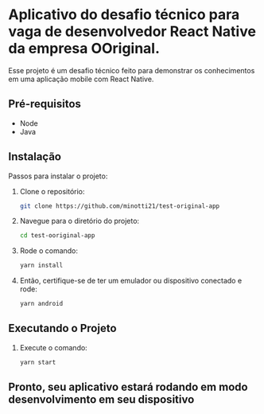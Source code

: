 # Aplicativo do desafio técnico para vaga de desenvolvedor React Native da empresa OOriginal.

Esse projeto é um desafio técnico feito para demonstrar os conhecimentos em uma aplicação mobile com React Native. 

## Pré-requisitos

- Node
- Java

## Instalação

Passos para instalar o projeto:

1. Clone o repositório:
   ```bash
   git clone https://github.com/minotti21/test-original-app
   ```

2. Navegue para o diretório do projeto:
   ```bash
   cd test-ooriginal-app
   ```

3. Rode o comando:
   ```bash
   yarn install
   ```
   
4. Então, certifique-se de ter um emulador ou dispositivo conectado e rode:
   ```bash
   yarn android
   ```

## Executando o Projeto

1. Execute o comando:
   ```bash
   yarn start
   ```
   
## Pronto, seu aplicativo estará rodando em modo desenvolvimento em seu dispositivo

